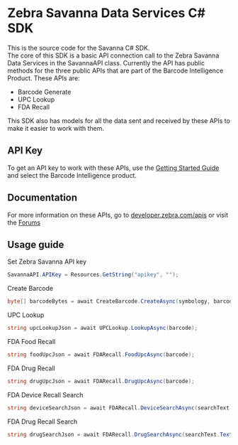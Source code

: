 Zebra Savanna Data Services C# SDK
======================================

This is the source code for the Savanna C# SDK.  
The core of this SDK is a basic API connection call to the Zebra Savanna Data Services in the SavannaAPI class.  Currently the API has public methods for the three public APIs that are part of the Barcode Intelligence Product.  These APIs are:

* Barcode Generate
* UPC Lookup
* FDA Recall

This SDK also has models for all the data sent and received by these APIs to make it easier to work with them.  

API Key
-------

To get an API key to work with these APIs, use the [Getting Started Guide](https://developer.zebra.com/gsg) and select the Barcode Intelligence product.  

Documentation
-------------

For more information on these APIs, go to [developer.zebra.com/apis](https://developer.zebra.com/apis) or visit the [Forums](https://developer.zebra.com/forum/search?keys=&field_zebra_curated_tags_tid%5B%5D=273)

Usage guide
-----------

Set Zebra Savanna API key

```c#
SavannaAPI.APIKey = Resources.GetString("apikey", "");
```

Create Barcode

```c#
byte[] barcodeBytes = await CreateBarcode.CreateAsync(symbology, barcodeText.Text);
```

UPC Lookup

```c#
string upcLookupJson = await UPCLookup.LookupAsync(barcode);
```

FDA Food Recall

```c#
string foodUpcJson = await FDARecall.FoodUpcAsync(barcode);
```

FDA Drug Recall

```c#
string drugUpcJson = await FDARecall.DrugUpcAsync(barcode);
```

FDA Device Recall Search

```c#
string deviceSearchJson = await FDARecall.DeviceSearchAsync(searchText.Text);
```

FDA Drug Recall Search

```c#
string drugSearchJson = await FDARecall.DrugSearchAsync(searchText.Text);
```
